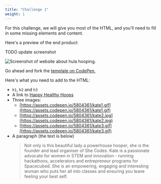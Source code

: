 ```yaml
---
title: "Challenge 1"
weight: 1
---
```


For this challenge, we will give you most of the HTML, and you'll need to fill in some missing elements and content.

Here's a preview of the end product:

TODO update screenshot

![Screenshot of website about hula hooping.](../../images/hoops.png)

Go ahead and fork the
[template on CodePen.](https://codepen.io/shecodesaus/pen/ZEaqgWb)

Here's what you need to add to the HTML:

- `h1`, `h2` and `h3`
- A link to [Happy Healthy Hoops](https://www.happyhealthyhoops.com/)
- Three images:
  - [https://assets.codepen.io/5804361/kate1.gif](https://assets.codepen.io/5804361/kate1.gif)
  - [https://assets.codepen.io/5804361/kate2.jpg](https://assets.codepen.io/5804361/kate2.jpg)
  - [https://assets.codepen.io/5804361/kate3.gif](https://assets.codepen.io/5804361/kate3.gif)
- A paragraph (the text is below)
  > Not only is this beautiful lady a powerhouse hooper, she is the founder and lead organiser of She Codes. Kate is a passionate advocate for women in STEM and innovation - running hackathons, accelerators and entrepreneur programs for Spacecubed. She is an empowering, engaging and interesting woman who puts her all into classes and ensuring you leave feeling your best self.
